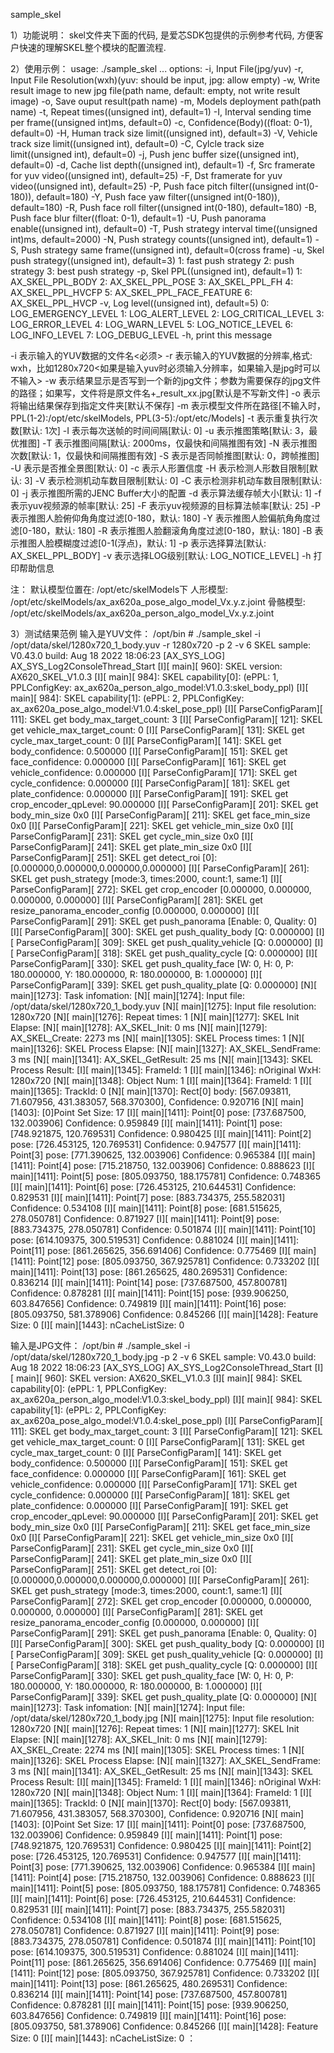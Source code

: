 sample_skel

1）功能说明：
skel文件夹下面的代码, 是爱芯SDK包提供的示例参考代码, 方便客户快速的理解SKEL整个模块的配置流程.

2）使用示例：
usage: ./sample_skel <options> ...
options:
-i,     Input File(jpg/yuv)
-r,     Input File Resolution(wxh)(yuv: should be input, jpg: allow empty)
-w,     Write result image to new jpg file(path name, default: empty, not write result image)
-o,     Save ouput result(path name)
-m,     Models deployment path(path name)
-t,     Repeat times((unsigned int), default=1)
-I,     Interval sending time per frame((unsigned int)ms, default=0)
-c,     Confidence(Body)((float: 0-1), default=0)
-H,     Human track size limit((unsigned int), default=3)
-V,     Vehicle track size limit((unsigned int), default=0)
-C,     Cylcle track size limit((unsigned int), default=0)
-j,     Push jenc buffer size((unsigned int), default=0)
-d,     Cache list depth((unsigned int), default=1)
-f,     Src framerate for yuv video((unsigned int), default=25)
-F,     Dst framerate for yuv video((unsigned int), default=25)
-P,     Push face pitch filter((unsigned int(0-180)), default=180)
-Y,     Push face yaw filter((unsigned int(0-180)), default=180)
-R,     Push face roll filter((unsigned int(0-180), default=180)
-B,     Push face blur filter((float: 0-1), default=1)
-U,     Push panorama enable((unsigned int), default=0)
-T,     Push strategy interval time((unsigned int)ms, default=2000)
-N,     Push strategy counts((unsigned int), default=1)
-S,     Push strategy same frame((unsigned int), default=0(cross frame)
-u,     Skel push strategy((unsigned int), default=3)
                1: fast push strategy
                2: push strategy
                3: best push strategy
-p,     Skel PPL((unsigned int), default=1)
                1: AX_SKEL_PPL_BODY
                2: AX_SKEL_PPL_POSE
                3: AX_SKEL_PPL_FH
                4: AX_SKEL_PPL_HVCFP
                5: AX_SKEL_PPL_FACE_FEATURE
                6: AX_SKEL_PPL_HVCP
-v,     Log level((unsigned int), default=5)
                0: LOG_EMERGENCY_LEVEL
                1: LOG_ALERT_LEVEL
                2: LOG_CRITICAL_LEVEL
                3: LOG_ERROR_LEVEL
                4: LOG_WARN_LEVEL
                5: LOG_NOTICE_LEVEL
                6: LOG_INFO_LEVEL
                7: LOG_DEBUG_LEVEL
-h,     print this message

-i 表示输入的YUV数据的文件名<必须>
-r 表示输入的YUV数据的分辨率,格式: wxh，比如1280x720<如果是输入yuv时必须输入分辨率，如果输入是jpg时可以不输入>
-w 表示结果显示是否写到一个新的jpg文件；参数为需要保存的jpg文件的路径；如果写，文件将是原文件名+_result_xx.jpg[默认是不写新文件]
-o 表示将输出结果保存到指定文件夹[默认不保存]
-m 表示模型文件所在路径[不输入时，PPL(1-2):/opt/etc/skelModels, PPL(3-5):/opt/etc/Models]
-t 表示重复执行次数[默认: 1次]
-I 表示每次送帧的时间间隔[默认: 0]
-u 表示推图策略[默认: 3，最优推图]
-T 表示推图间隔[默认: 2000ms，仅最快和间隔推图有效]
-N 表示推图次数[默认: 1，仅最快和间隔推图有效]
-S 表示是否同帧推图[默认: 0，跨帧推图]
-U 表示是否推全景图[默认: 0]
-c 表示人形置信度
-H 表示检测人形数目限制[默认: 3]
-V 表示检测机动车数目限制[默认: 0]
-C 表示检测非机动车数目限制[默认: 0]
-j 表示推图所需的JENC Buffer大小的配置
-d 表示算法缓存帧大小[默认: 1]
-f 表示yuv视频源的帧率[默认: 25]
-F 表示yuv视频源的目标算法帧率[默认: 25]
-P 表示推图人脸俯仰角角度过滤[0-180，默认: 180]
-Y 表示推图人脸偏航角角度过滤[0-180，默认: 180]
-R 表示推图人脸翻滚角角度过滤[0-180，默认: 180]
-B 表示推图人脸模糊度过滤[0-1(浮点)，默认: 1]
-p 表示选择算法[默认: AX_SKEL_PPL_BODY]
-v 表示选择LOG级别[默认: LOG_NOTICE_LEVEL]
-h 打印帮助信息

注：
    默认模型位置在: /opt/etc/skelModels下
        人形模型: /opt/etc/skelModels/ax_ax620a_pose_algo_model_Vx.y.z.joint
        骨骼模型: /opt/etc/skelModels/ax_ax620a_person_algo_model_Vx.y.z.joint

3）测试结果范例
输入是YUV文件：
/opt/bin # ./sample_skel -i /opt/data/skel/1280x720_1_body.yuv  -r 1280x720 -p 2 -v 6
SKEL sample: V0.43.0 build: Aug 18 2022 18:06:23
[AX_SYS_LOG] AX_SYS_Log2ConsoleThread_Start
[I][                            main][ 960]: SKEL version: AX620_SKEL_V1.0.3
[I][                            main][ 984]: SKEL capability[0]: (ePPL: 1, PPLConfigKey: ax_ax620a_person_algo_model:V1.0.3:skel_body_ppl)
[I][                            main][ 984]: SKEL capability[1]: (ePPL: 2, PPLConfigKey: ax_ax620a_pose_algo_model:V1.0.4:skel_pose_ppl)
[I][                ParseConfigParam][ 111]: SKEL get body_max_target_count: 3
[I][                ParseConfigParam][ 121]: SKEL get vehicle_max_target_count: 0
[I][                ParseConfigParam][ 131]: SKEL get cycle_max_target_count: 0
[I][                ParseConfigParam][ 141]: SKEL get body_confidence: 0.500000
[I][                ParseConfigParam][ 151]: SKEL get face_confidence: 0.000000
[I][                ParseConfigParam][ 161]: SKEL get vehicle_confidence: 0.000000
[I][                ParseConfigParam][ 171]: SKEL get cycle_confidence: 0.000000
[I][                ParseConfigParam][ 181]: SKEL get plate_confidence: 0.000000
[I][                ParseConfigParam][ 191]: SKEL get crop_encoder_qpLevel: 90.000000
[I][                ParseConfigParam][ 201]: SKEL get body_min_size 0x0
[I][                ParseConfigParam][ 211]: SKEL get face_min_size 0x0
[I][                ParseConfigParam][ 221]: SKEL get vehicle_min_size 0x0
[I][                ParseConfigParam][ 231]: SKEL get cycle_min_size 0x0
[I][                ParseConfigParam][ 241]: SKEL get plate_min_size 0x0
[I][                ParseConfigParam][ 251]: SKEL get detect_roi [0]:[0.000000,0.000000,0.000000,0.000000]
[I][                ParseConfigParam][ 261]: SKEL get push_strategy [mode:3, times:2000, count:1, same:1]
[I][                ParseConfigParam][ 272]: SKEL get crop_encoder [0.000000, 0.000000, 0.000000, 0.000000]
[I][                ParseConfigParam][ 281]: SKEL get resize_panorama_encoder_config [0.000000, 0.000000]
[I][                ParseConfigParam][ 291]: SKEL get push_panorama [Enable: 0, Quality: 0]
[I][                ParseConfigParam][ 300]: SKEL get push_quality_body [Q: 0.000000]
[I][                ParseConfigParam][ 309]: SKEL get push_quality_vehicle [Q: 0.000000]
[I][                ParseConfigParam][ 318]: SKEL get push_quality_cycle [Q: 0.000000]
[I][                ParseConfigParam][ 330]: SKEL get push_quality_face [W: 0, H: 0, P: 180.000000, Y: 180.000000, R: 180.000000, B: 1.000000]
[I][                ParseConfigParam][ 339]: SKEL get push_quality_plate [Q: 0.000000]
[N][                            main][1273]: Task infomation:
[N][                            main][1274]:    Input file: /opt/data/skel/1280x720_1_body.yuv
[N][                            main][1275]:    Input file resolution: 1280x720
[N][                            main][1276]:    Repeat times: 1
[N][                            main][1277]: SKEL Init Elapse:
[N][                            main][1278]:    AX_SKEL_Init: 0 ms
[N][                            main][1279]:    AX_SKEL_Create: 2273 ms
[N][                            main][1305]: SKEL Process times: 1
[N][                            main][1326]: SKEL Process Elapse:
[N][                            main][1327]:    AX_SKEL_SendFrame: 3 ms
[N][                            main][1341]:    AX_SKEL_GetResult: 25 ms
[N][                            main][1343]: SKEL Process Result:
[I][                            main][1345]:    FrameId: 1
[I][                            main][1346]:    nOriginal WxH: 1280x720
[N][                            main][1348]:    Object Num: 1
[I][                            main][1364]:            FrameId: 1
[I][                            main][1365]:            TrackId: 0
[N][                            main][1370]:            Rect[0] body: [567.093811, 71.607956, 431.383057, 568.370300], Confidence: 0.920716
[N][                            main][1403]:            [0]Point Set Size: 17
[I][                            main][1411]:                    Point[0] pose: [737.687500, 132.003906] Confidence: 0.959849
[I][                            main][1411]:                    Point[1] pose: [748.921875, 120.769531] Confidence: 0.980425
[I][                            main][1411]:                    Point[2] pose: [726.453125, 120.769531] Confidence: 0.947577
[I][                            main][1411]:                    Point[3] pose: [771.390625, 132.003906] Confidence: 0.965384
[I][                            main][1411]:                    Point[4] pose: [715.218750, 132.003906] Confidence: 0.888623
[I][                            main][1411]:                    Point[5] pose: [805.093750, 188.175781] Confidence: 0.748365
[I][                            main][1411]:                    Point[6] pose: [726.453125, 210.644531] Confidence: 0.829531
[I][                            main][1411]:                    Point[7] pose: [883.734375, 255.582031] Confidence: 0.534108
[I][                            main][1411]:                    Point[8] pose: [681.515625, 278.050781] Confidence: 0.871927
[I][                            main][1411]:                    Point[9] pose: [883.734375, 278.050781] Confidence: 0.501874
[I][                            main][1411]:                    Point[10] pose: [614.109375, 300.519531] Confidence: 0.881024
[I][                            main][1411]:                    Point[11] pose: [861.265625, 356.691406] Confidence: 0.775469
[I][                            main][1411]:                    Point[12] pose: [805.093750, 367.925781] Confidence: 0.733202
[I][                            main][1411]:                    Point[13] pose: [861.265625, 480.269531] Confidence: 0.836214
[I][                            main][1411]:                    Point[14] pose: [737.687500, 457.800781] Confidence: 0.878281
[I][                            main][1411]:                    Point[15] pose: [939.906250, 603.847656] Confidence: 0.749819
[I][                            main][1411]:                    Point[16] pose: [805.093750, 581.378906] Confidence: 0.845266
[I][                            main][1428]:            Feature Size: 0
[I][                            main][1443]:    nCacheListSize: 0


输入是JPG文件：
/opt/bin # ./sample_skel -i /opt/data/skel/1280x720_1_body.jpg -p 2 -v 6
SKEL sample: V0.43.0 build: Aug 18 2022 18:06:23
[AX_SYS_LOG] AX_SYS_Log2ConsoleThread_Start
[I][                            main][ 960]: SKEL version: AX620_SKEL_V1.0.3
[I][                            main][ 984]: SKEL capability[0]: (ePPL: 1, PPLConfigKey: ax_ax620a_person_algo_model:V1.0.3:skel_body_ppl)
[I][                            main][ 984]: SKEL capability[1]: (ePPL: 2, PPLConfigKey: ax_ax620a_pose_algo_model:V1.0.4:skel_pose_ppl)
[I][                ParseConfigParam][ 111]: SKEL get body_max_target_count: 3
[I][                ParseConfigParam][ 121]: SKEL get vehicle_max_target_count: 0
[I][                ParseConfigParam][ 131]: SKEL get cycle_max_target_count: 0
[I][                ParseConfigParam][ 141]: SKEL get body_confidence: 0.500000
[I][                ParseConfigParam][ 151]: SKEL get face_confidence: 0.000000
[I][                ParseConfigParam][ 161]: SKEL get vehicle_confidence: 0.000000
[I][                ParseConfigParam][ 171]: SKEL get cycle_confidence: 0.000000
[I][                ParseConfigParam][ 181]: SKEL get plate_confidence: 0.000000
[I][                ParseConfigParam][ 191]: SKEL get crop_encoder_qpLevel: 90.000000
[I][                ParseConfigParam][ 201]: SKEL get body_min_size 0x0
[I][                ParseConfigParam][ 211]: SKEL get face_min_size 0x0
[I][                ParseConfigParam][ 221]: SKEL get vehicle_min_size 0x0
[I][                ParseConfigParam][ 231]: SKEL get cycle_min_size 0x0
[I][                ParseConfigParam][ 241]: SKEL get plate_min_size 0x0
[I][                ParseConfigParam][ 251]: SKEL get detect_roi [0]:[0.000000,0.000000,0.000000,0.000000]
[I][                ParseConfigParam][ 261]: SKEL get push_strategy [mode:3, times:2000, count:1, same:1]
[I][                ParseConfigParam][ 272]: SKEL get crop_encoder [0.000000, 0.000000, 0.000000, 0.000000]
[I][                ParseConfigParam][ 281]: SKEL get resize_panorama_encoder_config [0.000000, 0.000000]
[I][                ParseConfigParam][ 291]: SKEL get push_panorama [Enable: 0, Quality: 0]
[I][                ParseConfigParam][ 300]: SKEL get push_quality_body [Q: 0.000000]
[I][                ParseConfigParam][ 309]: SKEL get push_quality_vehicle [Q: 0.000000]
[I][                ParseConfigParam][ 318]: SKEL get push_quality_cycle [Q: 0.000000]
[I][                ParseConfigParam][ 330]: SKEL get push_quality_face [W: 0, H: 0, P: 180.000000, Y: 180.000000, R: 180.000000, B: 1.000000]
[I][                ParseConfigParam][ 339]: SKEL get push_quality_plate [Q: 0.000000]
[N][                            main][1273]: Task infomation:
[N][                            main][1274]:    Input file: /opt/data/skel/1280x720_1_body.jpg
[N][                            main][1275]:    Input file resolution: 1280x720
[N][                            main][1276]:    Repeat times: 1
[N][                            main][1277]: SKEL Init Elapse:
[N][                            main][1278]:    AX_SKEL_Init: 0 ms
[N][                            main][1279]:    AX_SKEL_Create: 2274 ms
[N][                            main][1305]: SKEL Process times: 1
[N][                            main][1326]: SKEL Process Elapse:
[N][                            main][1327]:    AX_SKEL_SendFrame: 3 ms
[N][                            main][1341]:    AX_SKEL_GetResult: 25 ms
[N][                            main][1343]: SKEL Process Result:
[I][                            main][1345]:    FrameId: 1
[I][                            main][1346]:    nOriginal WxH: 1280x720
[N][                            main][1348]:    Object Num: 1
[I][                            main][1364]:            FrameId: 1
[I][                            main][1365]:            TrackId: 0
[N][                            main][1370]:            Rect[0] body: [567.093811, 71.607956, 431.383057, 568.370300], Confidence: 0.920716
[N][                            main][1403]:            [0]Point Set Size: 17
[I][                            main][1411]:                    Point[0] pose: [737.687500, 132.003906] Confidence: 0.959849
[I][                            main][1411]:                    Point[1] pose: [748.921875, 120.769531] Confidence: 0.980425
[I][                            main][1411]:                    Point[2] pose: [726.453125, 120.769531] Confidence: 0.947577
[I][                            main][1411]:                    Point[3] pose: [771.390625, 132.003906] Confidence: 0.965384
[I][                            main][1411]:                    Point[4] pose: [715.218750, 132.003906] Confidence: 0.888623
[I][                            main][1411]:                    Point[5] pose: [805.093750, 188.175781] Confidence: 0.748365
[I][                            main][1411]:                    Point[6] pose: [726.453125, 210.644531] Confidence: 0.829531
[I][                            main][1411]:                    Point[7] pose: [883.734375, 255.582031] Confidence: 0.534108
[I][                            main][1411]:                    Point[8] pose: [681.515625, 278.050781] Confidence: 0.871927
[I][                            main][1411]:                    Point[9] pose: [883.734375, 278.050781] Confidence: 0.501874
[I][                            main][1411]:                    Point[10] pose: [614.109375, 300.519531] Confidence: 0.881024
[I][                            main][1411]:                    Point[11] pose: [861.265625, 356.691406] Confidence: 0.775469
[I][                            main][1411]:                    Point[12] pose: [805.093750, 367.925781] Confidence: 0.733202
[I][                            main][1411]:                    Point[13] pose: [861.265625, 480.269531] Confidence: 0.836214
[I][                            main][1411]:                    Point[14] pose: [737.687500, 457.800781] Confidence: 0.878281
[I][                            main][1411]:                    Point[15] pose: [939.906250, 603.847656] Confidence: 0.749819
[I][                            main][1411]:                    Point[16] pose: [805.093750, 581.378906] Confidence: 0.845266
[I][                            main][1428]:            Feature Size: 0
[I][                            main][1443]:    nCacheListSize: 0
：
